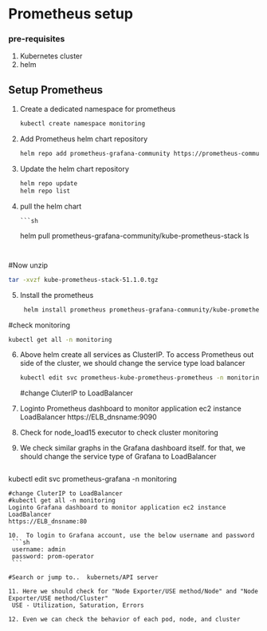 # Prometheus setup
### pre-requisites
1. Kubernetes cluster
2. helm

## Setup Prometheus

1. Create a dedicated namespace for prometheus 
   ```sh
   kubectl create namespace monitoring
   ```

2. Add Prometheus helm chart repository
   ```sh
   helm repo add prometheus-grafana-community https://prometheus-community.github.io/helm-charts 
   ```

3. Update the helm chart repository
   ```sh
   helm repo update
   helm repo list
   ```

4. pull the helm chart

       ```sh
      helm pull prometheus-grafana-community/kube-prometheus-stack
      ls
      ```
       
#Now unzip

```sh
tar -xvzf kube-prometheus-stack-51.1.0.tgz
```

5. Install the prometheus

   ```sh
    helm install prometheus prometheus-grafana-community/kube-prometheus-stack --namespace monitoring
   ```

#check monitoring
```sh
kubectl get all -n monitoring
```

6. Above helm create all services as ClusterIP. To access Prometheus out side of the cluster, we should change the service type load balancer
   ```sh 
   kubectl edit svc prometheus-kube-prometheus-prometheus -n monitoring 
   ```
   #change CluterIP to LoadBalancer

7. Loginto Prometheus dashboard to monitor application ec2 instance LoadBalancer
   https://ELB_dnsname:9090

8. Check for node_load15 executor to check cluster monitoring 

9. We check similar graphs in the Grafana dashboard itself. for that, we should change the service type of Grafana to LoadBalancer
   ```sh 
  kubectl edit svc prometheus-grafana -n monitoring
   ```
#change CluterIP to LoadBalancer
#kubectl get all -n monitoring
Loginto Grafana dashboard to monitor application ec2 instance LoadBalancer
   https://ELB_dnsname:80

10.  To login to Grafana account, use the below username and password 
    ```sh
    username: admin
    password: prom-operator
    ```

#Search or jump to..  kubernets/API server

11. Here we should check for "Node Exporter/USE method/Node" and "Node Exporter/USE method/Cluster"
    USE - Utilization, Saturation, Errors
   
12. Even we can check the behavior of each pod, node, and cluster 
